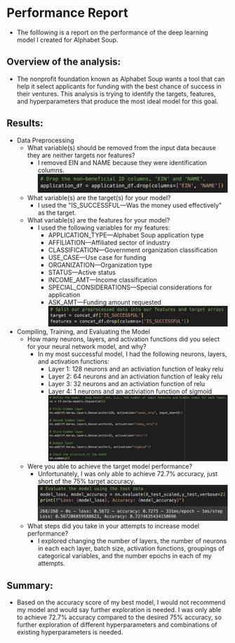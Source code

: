 # Performance Report
- The folllowing is a report on the performance of the deep learning model I created for Alphabet Soup.
## Overview of the analysis:
- The nonprofit foundation known as Alphabet Soup wants a tool that can help it select applicants for funding with the best chance of success in their ventures. This analysis is trying to identify the targets, features, and hyperparameters that produce the most ideal model for this goal.
## Results:
- Data Preprocessing
    - What variable(s) should be removed from the input data because they are neither targets nor features?
        - I removed EIN and NAME because they were identification columns.
        ![Logo](Resources/dropped_columns.png)
    - What variable(s) are the target(s) for your model?
        - I used the "IS_SUCCESSFUL—Was the money used effectively" as the target.
    - What variable(s) are the features for your model?
        - I used the following variables for my features:
            - APPLICATION_TYPE—Alphabet Soup application type
            - AFFILIATION—Affiliated sector of industry
            - CLASSIFICATION—Government organization classification
            - USE_CASE—Use case for funding
            - ORGANIZATION—Organization type
            - STATUS—Active status
            - INCOME_AMT—Income classification
            - SPECIAL_CONSIDERATIONS—Special considerations for application
            - ASK_AMT—Funding amount requested
        ![Logo](Resources/targets_features.png)
- Compiling, Training, and Evaluating the Model
    - How many neurons, layers, and activation functions did you select for your neural network model, and why?
        - In my most successful model, I had the following neurons, layers, and activation functions:
            - Layer 1: 128 neurons and an activiation function of leaky relu
            - Layer 2: 64 neurons and an activiation function of leaky relu
            - Layer 3: 32 neurons and an activiation function of relu
            - Layer 4: 1 neurons and an activiation function of sigmoid
             ![Logo](Resources/Compiling_Training_Structure.png)
    - Were you able to achieve the target model performance?
        - Unfortunately, I was only able to achieve 72.7% accuracy, just short of the 75% target accuracy.
        ![Logo](Resources/accuracy_score.png)
    - What steps did you take in your attempts to increase model performance?
        - I explored changing the number of layers, the number of neurons in each each layer, batch size, activation functions, groupings of categorical variables, and the number epochs in each of my attempts.
## Summary:
- Based on the accuracy score of my best model, I would not recommend my model and would say further exploration is needed. I was only able to achieve 72.7% accuracy compared to the desired 75% accuracy, so further exploration of different hyperparameters and combinations of existing hyperparameters is needed.